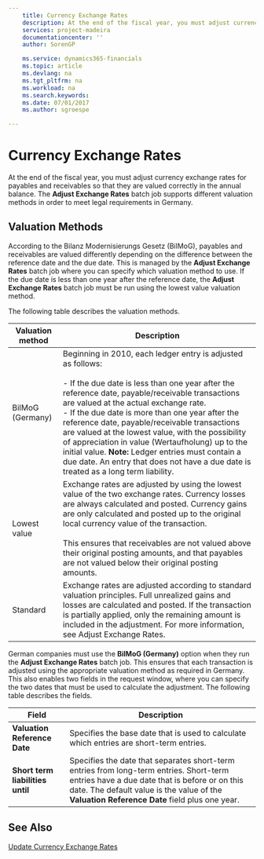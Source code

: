 ```yaml
---
    title: Currency Exchange Rates
    description: At the end of the fiscal year, you must adjust currency exchange rates for payables and receivables so that they are valued correctly in the annual balance. The **Adjust Exchange Rates** batch job supports different valuation methods in order to meet legal requirements in Germany.
    services: project-madeira
    documentationcenter: ''
    author: SorenGP

    ms.service: dynamics365-financials
    ms.topic: article
    ms.devlang: na
    ms.tgt_pltfrm: na
    ms.workload: na
    ms.search.keywords:
    ms.date: 07/01/2017
    ms.author: sgroespe

---
```

# Currency Exchange Rates
At the end of the fiscal year, you must adjust currency exchange rates for payables and receivables so that they are valued correctly in the annual balance. The **Adjust Exchange Rates** batch job supports different valuation methods in order to meet legal requirements in Germany.  

## Valuation Methods  
According to the Bilanz Modernisierungs Gesetz (BilMoG), payables and receivables are valued differently depending on the difference between the reference date and the due date. This is managed by the **Adjust Exchange Rates** batch job where you can specify which valuation method to use. If the due date is less than one year after the reference date, the **Adjust Exchange Rates** batch job must be run using the lowest value valuation method.  

The following table describes the valuation methods.  

|Valuation method|Description|  
|----------------------|---------------------------------------|  
|BilMoG (Germany)|Beginning in 2010, each ledger entry is adjusted as follows:<br /><br /> -   If the due date is less than one year after the reference date, payable/receivable transactions are valued at the actual exchange rate.<br />-   If the due date is more than one year after the reference date, payable/receivable transactions are valued at the lowest value, with the possibility of appreciation in value (Wertaufholung) up to the initial value. **Note:**  Ledger entries must contain a due date. An entry that does not have a due date is treated as a long term liability.|  
|Lowest value|Exchange rates are adjusted by using the lowest value of the two exchange rates. Currency losses are always calculated and posted. Currency gains are only calculated and posted up to the original local currency value of the transaction.<br /><br /> This ensures that receivables are not valued above their original posting amounts, and that payables are not valued below their original posting amounts.|  
|Standard|Exchange rates are adjusted according to standard valuation principles. Full unrealized gains and losses are calculated and posted. If the transaction is partially applied, only the remaining amount is included in the adjustment. For more information, see Adjust Exchange Rates.|  

German companies must use the **BilMoG (Germany)** option when they run the **Adjust Exchange Rates** batch job. This ensures that each transaction is adjusted using the appropriate valuation method as required in Germany. This also enables two fields in the request window, where you can specify the two dates that must be used to calculate the adjustment. The following table describes the fields.  

|Field|Description|  
|---------------------------------|---------------------------------------|  
|**Valuation Reference Date**|Specifies the base date that is used to calculate which entries are short-term entries.|  
|**Short term liabilities until**|Specifies the date that separates short-term entries from long-term entries. Short-term entries have a due date that is before or on this date. The default value is the value of the **Valuation Reference Date** field plus one year.|  

## See Also  
[Update Currency Exchange Rates](../../finance-how-update-currencies.md)
